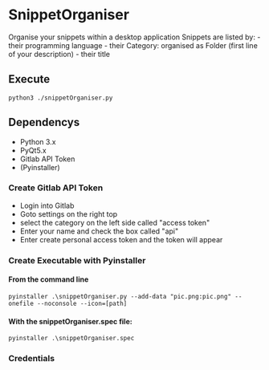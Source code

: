 # SnippetOrganiser
Organise your snippets within a desktop application
Snippets are listed by:
    - their programming language
    - their Category: organised as Folder (first line of your description)
    - their title

## Execute
```
python3 ./snippetOrganiser.py
```

## Dependencys
* Python 3.x
* PyQt5.x
* Gitlab API Token
* (Pyinstaller)


### Create Gitlab API Token
* Login into Gitlab
* Goto settings on the right top
* select the category on the left side called "access token"
* Enter your name and check the box called "api"
* Enter create personal access token and the token will appear


### Create Executable with Pyinstaller
#### From the command line
```
pyinstaller .\snippetOrganiser.py --add-data "pic.png:pic.png" --onefile --noconsole --icon=[path]
```
#### With the snippetOrganiser.spec file:
```
pyinstaller .\snippetOrganiser.spec
```
### Credentials